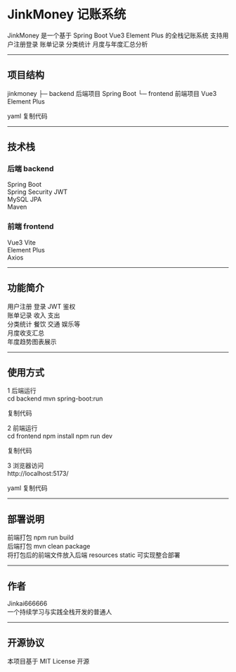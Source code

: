 # JinkMoney 记账系统

JinkMoney 是一个基于 Spring Boot Vue3 Element Plus 的全栈记账系统 支持用户注册登录 账单记录 分类统计 月度与年度汇总分析

---

## 项目结构
jinkmoney
├─ backend 后端项目 Spring Boot
└─ frontend 前端项目 Vue3 Element Plus

yaml
复制代码

---

## 技术栈
### 后端 backend
Spring Boot  
Spring Security JWT  
MySQL JPA  
Maven  

### 前端 frontend
Vue3 Vite  
Element Plus  
Axios  

---

## 功能简介
用户注册 登录 JWT 鉴权  
账单记录 收入 支出  
分类统计 餐饮 交通 娱乐等  
月度收支汇总  
年度趋势图表展示  

---

## 使用方式
1 后端运行  
cd backend
mvn spring-boot:run

复制代码

2 前端运行  
cd frontend
npm install
npm run dev

复制代码

3 浏览器访问  
http://localhost:5173/

yaml
复制代码

---

## 部署说明
前端打包 npm run build  
后端打包 mvn clean package  
将打包后的前端文件放入后端 resources static 可实现整合部署  

---

## 作者
Jinkai666666  
一个持续学习与实践全栈开发的普通人  

---

## 开源协议
本项目基于 MIT License 开源